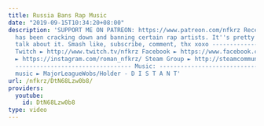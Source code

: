 ```yaml
---
title: Russia Bans Rap Music
date: "2019-09-15T10:34:20+08:00"
description: 'SUPPORT ME ON PATREON: https://www.patreon.com/nfkrz Recently Russia
  has been cracking down and banning certain rap artists. It''s pretty bad. Let''s
  talk about it. Smash like, subscribe, comment, thx xoxo ---------------------------------
  Twitch ► http://www.twitch.tv/nfkrz Facebook ► https://www.facebook.com/NFKRZ1 Instagram
  ► https://instagram.com/roman_nfkrz/ Steam Group ► http://steamcommunity.com/groups/nfkrzgroup
  --------------------------------- Music: --------------------------------- Outro
  music ► MajorLeagueWobs/Holder - D I S T A N T'
url: /nfkrz/DtN68Lzw0b8/
providers:
  youtube:
    id: DtN68Lzw0b8
type: video
---
```

